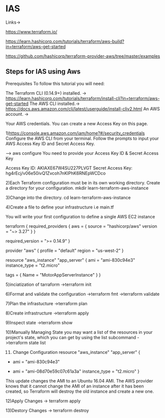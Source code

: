 # IAS

Links->

https://www.terraform.io/

https://learn.hashicorp.com/tutorials/terraform/aws-build?in=terraform/aws-get-started

https://github.com/hashicorp/terraform-provider-aws/tree/master/examples

Steps for IAS using Aws
-----------------------
Prerequisites
To follow this tutorial you will need:

The Terraform CLI (0.14.9+) installed.  -> https://learn.hashicorp.com/tutorials/terraform/install-cli?in=terraform/aws-get-started
The AWS CLI installed.-> https://docs.aws.amazon.com/cli/latest/userguide/install-cliv2.html
An AWS account. -> 

Your AWS credentials. You can create a new Access Key on this page.

1)https://console.aws.amazon.com/iam/home?#/security_credentials
Configure the AWS CLI from your terminal. Follow the prompts to input your AWS Access Key ID and Secret Access Key.

--> aws configure
You need to provide your Access Key ID & Secret Access Key

Access Key ID:
AKIAXE67W4SU227PLVGT
Secret Access Key:
hg4rEcj/v06e50ivQ1Zvcoh7nKlPhK6RNEpWCDco


2)Each Terraform configuration must be in its own working directory. Create a directory for your configuration.
mkdir learn-terraform-aws-instance

3)Change into the directory.
cd learn-terraform-aws-instance

4)Create a file to define your infrastructure i.e main.tf  

  You will write your first configuration to define a single AWS EC2 instance
  
terraform {
  required_providers {
    aws = {
      source  = "hashicorp/aws"
      version = "~> 3.27"
    }
  }

  required_version = ">= 0.14.9"
}

provider "aws" {
  profile = "default"
  region  = "us-west-2"
}

resource "aws_instance" "app_server" {
  ami           = "ami-830c94e3"
  instance_type = "t2.micro"

  tags = {
    Name = "MotorAppServerInstance"
  }
}

5)inciatization of tarraform
->terraform init

6)Format and validate the configuration
->terraform fmt
->terraform validate


7)Plan the infrastucture
->terraform plan 

8)Create infrastructure
->terraform apply

9)Inspect state
->terraform show

10)Manually Managing State
 you may want a list of the resources in your project's state, which you can get by using the list subcommand
 ->terraform state list
 
11) Change Configuration
  resource "aws_instance" "app_server" {
-  ami           = "ami-830c94e3"
+  ami           = "ami-08d70e59c07c61a3a"
 instance_type = "t2.micro"
}

This update changes the AMI to an Ubuntu 16.04 AMI. The AWS provider knows that it cannot change the AMI of an instance after it has been created, so Terraform will destroy the old instance and create a new one.

12)Apply Changes -> terraform apply
 
13)Destory Changes -> terraform destroy
